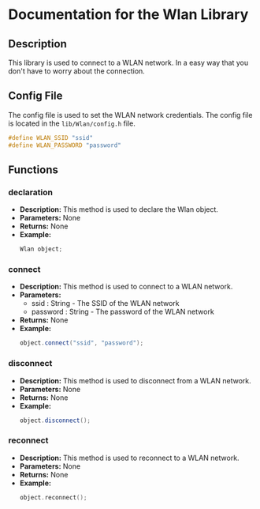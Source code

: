 # Documentation for the Wlan Library

## Description

This library is used to connect to a WLAN network. In a easy way that you don't have to worry about the connection.

## Config File

The config file is used to set the WLAN network credentials. The config file is located in the `lib/Wlan/config.h` file.

```cpp
#define WLAN_SSID "ssid"
#define WLAN_PASSWORD "password"
```

## Functions

### declaration

- **Description:** This method is used to declare the Wlan object.
- **Parameters:** None
- **Returns:** None
- **Example:**
    ```cpp
    Wlan object;
    ```

### connect

- **Description:** This method is used to connect to a WLAN network.
- **Parameters:** 
  - ssid     : String - The SSID of the WLAN network
  - password : String - The password of the WLAN network
- **Returns:** None
- **Example:**
    ```cpp
    object.connect("ssid", "password");
    ```
### disconnect

- **Description:** This method is used to disconnect from a WLAN network.
- **Parameters:** None
- **Returns:** None
- **Example:**
    ```cpp
    object.disconnect();
    ```

### reconnect

- **Description:** This method is used to reconnect to a WLAN network.
- **Parameters:** None
- **Returns:** None
- **Example:**
    ```cpp
    object.reconnect();
    ```